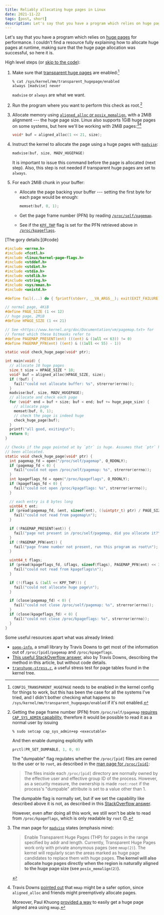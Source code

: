```yaml
---
title: Reliably allocating huge pages in Linux
date: 2021-11-22
tags: [post, short]
description: Let's say that you have a program which relies on huge pages for performance. I couldn’t find a resource fully explaining how to allocate huge pages at runtime, making sure that the huge page allocation was successful, so here it is.
---
```


Let's say that you have a program which relies on [huge pages](https://www.kernel.org/doc/Documentation/vm/hugetlbpage.txt) for performance. I couldn't find a resource fully explaining how to allocate huge pages at runtime, making sure that the huge page allocation was successful, so here it is.

High level steps (or [skip to the code](#code)):

1. Make sure that [transparent huge pages](https://www.kernel.org/doc/Documentation/admin-guide/mm/transhuge.rst) are enabled:[^kernel-transp]

    ```
    % cat /sys/kernel/mm/transparent_hugepage/enabled
    always [madvise] never
    ```

    `madvise` or `always` are what we want.

2. Run the program where you want to perform this check as root.[^root]

3. Allocate memory using [`aligned_alloc` or `posix_memalign`](https://man7.org/linux/man-pages/man3/posix_memalign.3.html), with a 2MiB alignment --- the huge page size. Linux also supports 1GiB huge pages on some systems, but here we'll be working with 2MiB pages:[^madvise][^mmap]

    ```c
    void* buf = aligned_alloc(1 << 21, size);
    ```

4. Instruct the kernel to allocate the page using a huge pages with [`madvise`](https://man7.org/linux/man-pages/man2/madvise.2.html):

    ```c
    madvise(buf, size, MADV_HUGEPAGE)
    ```

    It is important to issue this command before the page is allocated (next step). Also, this step is not needed if transparent huge pages are set to `always`.

5. For each 2MiB chunk in your buffer:

    * Allocate the page backing your buffer --- setting the first byte for each page would be enough:

        ```c
        memset(buf, 0, 1);
        ```

    * Get the page frame number (PFN) by reading [`/proc/self/pagemap`](https://www.kernel.org/doc/Documentation/vm/pagemap.txt).

    * See if the [`KPF_THP`](https://github.com/torvalds/linux/blob/v5.10/include/linux/kernel-page-flags.h) flag is set for the PFN retrieved above in [`/proc/kpageflags`](https://www.kernel.org/doc/Documentation/vm/pagemap.txt).

[The gory details:]{#code}

```c
#include <errno.h>
#include <fcntl.h>
#include <linux/kernel-page-flags.h>
#include <stddef.h>
#include <stdint.h>
#include <stdio.h>
#include <stdlib.h>
#include <string.h>
#include <sys/mman.h>
#include <unistd.h>

#define fail(...) do { fprintf(stderr, __VA_ARGS__); exit(EXIT_FAILURE); } while (0)

// normal page, 4KiB
#define PAGE_SIZE (1 << 12)
// huge page, 2MiB
#define HPAGE_SIZE (1 << 21)

// See <https://www.kernel.org/doc/Documentation/vm/pagemap.txt> for
// format which these bitmasks refer to
#define PAGEMAP_PRESENT(ent) (((ent) & (1ull << 63)) != 0)
#define PAGEMAP_PFN(ent) ((ent) & ((1ull << 55) - 1))

static void check_huge_page(void* ptr);

int main(void) {
  // allocate 10 huge pages
  size_t size = HPAGE_SIZE * 10;
  void* buf = aligned_alloc(HPAGE_SIZE, size);
  if (!buf) {
    fail("could not allocate buffer: %s", strerror(errno));
  }
  madvise(buf, size, MADV_HUGEPAGE);
  // allocate and check each page
  for (void* end = buf + size; buf < end; buf += huge_page_size) {
    // allocate page
    memset(buf, 0, 1);
    // check the page is indeed huge
    check_huge_page(buf);
  }
  printf("all good, exiting\n");
  return 0;
}

// Checks if the page pointed at by `ptr` is huge. Assumes that `ptr` has already
// been allocated.
static void check_huge_page(void* ptr) {
  int pagemap_fd = open("/proc/self/pagemap", O_RDONLY);
  if (pagemap_fd < 0) {
    fail("could not open /proc/self/pagemap: %s", strerror(errno));
  }
  int kpageflags_fd = open("/proc/kpageflags", O_RDONLY);
  if (kpageflags_fd < 0) {
    fail("could not open /proc/kpageflags: %s", strerror(errno));
  }

  // each entry is 8 bytes long
  uint64_t ent;
  if (pread(pagemap_fd, &ent, sizeof(ent), ((uintptr_t) ptr) / PAGE_SIZE * 8) != sizeof(ent)) {
    fail("could not read from pagemap\n");
  }

  if (!PAGEMAP_PRESENT(ent)) {
    fail("page not present in /proc/self/pagemap, did you allocate it?\n");
  }
  if (!PAGEMAP_PFN(ent)) {
    fail("page frame number not present, run this program as root\n");
  }

  uint64_t flags;
  if (pread(kpageflags_fd, &flags, sizeof(flags), PAGEMAP_PFN(ent) << 3) != sizeof(flags)) {
    fail("could not read from kpageflags\n");
  }

  if (!(flags & (1ull << KPF_THP))) {
    fail("could not allocate huge page\n");
  }

  if (close(pagemap_fd) < 0) {
    fail("could not close /proc/self/pagemap: %s", strerror(errno));
  }
  if (close(kpageflags_fd) < 0) {
    fail("could not close /proc/kpageflags: %s", strerror(errno));
  }
}
```

Some useful resources apart what was already linked:

* [`page-info`](https://github.com/travisdowns/page-info), a small library by Travis Downs to get most of the information out of `/proc/[pid]/pagemap` and `/proc/kpageflags`.
* [This useful StackOverflow answer](https://stackoverflow.com/a/47823238/524111), also by Travis Downs, describing the method in this article, but without code details.
* [`transhuge-stress.c`](https://github.com/torvalds/linux/blob/2c85ebc57b3e1817b6ce1a6b703928e113a90442/tools/testing/selftests/vm/transhuge-stress.c), a useful stress test for page tables found in the kernel tree.

[^kernel-transp]: `CONFIG_TRANSPARENT_HUGEPAGE` needs to be enabled in the kernel config for things to work, but this has been the case for all the systems I've tried, and I didn't bother checking what happens to `/sys/kernel/mm/transparent_hugepage/enabled` if it's not enabled.

[^root]:
    Getting the page frame number (PFN) from `/proc/self/pagemap` [requires `CAP_SYS_ADMIN` capability](https://www.kernel.org/doc/Documentation/vm/pagemap.txt), therefore it would be possible to read it as a normal user by issuing

    ```
    % sudo setcap cap_sys_admin+ep <executable>
    ```

    And then enable dumping explicitly with

    ```c
    prctl(PR_SET_DUMPABLE, 1, 0, 0)
    ```

    The "dumpable" flag regulates whether the `/proc/[pid]` files are owned to the user or to `root`, as described in the [man page for `/proc/[pid]`](https://man7.org/linux/man-pages/man5/proc.5.html):
    
    > The files inside each `/proc/[pid]` directory are normally owned by the effective user and effective group ID of the process.  However, as a  security measure, the ownership is made `root:root` if the process's "dumpable" attribute is set to a value other than 1.
    
    The dumpable flag is normally set, but if we set the capability like described above it is not, as described in this [StackOverflow answer](https://unix.stackexchange.com/a/459682/364148).

    However, even after doing all this work, we still won't be able to read from `/proc/kpageflags`, which is only readable by `root` 🙃.

[^madvise]:
    The man page for [`madvise`](https://man7.org/linux/man-pages/man2/madvise.2.html) states (emphasis mine):

    > Enable  Transparent  Huge Pages (THP) for pages in the range specified by addr and length.  Currently, Transparent Huge Pages work only  with  private  anonymous  pages (see `mmap(2)`).  The kernel will regularly scan the areas marked as huge page candidates to replace  them  with  huge  pages. **The kernel will also allocate huge pages directly when the region is naturally aligned to the huge page size (see `posix_memalign(2)`).**

[^mmap]:
    Travis Downs [pointed out](https://twitter.com/trav_downs/status/1462929358155223043) that `mmap` might be a safer option, since `aligned_alloc` and friends might preemptively allocate pages.

    Moreover, Paul Khuong [provided a way](https://twitter.com/pkhuong/status/1462988088070791173) to easily get a huge page aligned area using `mmap`.